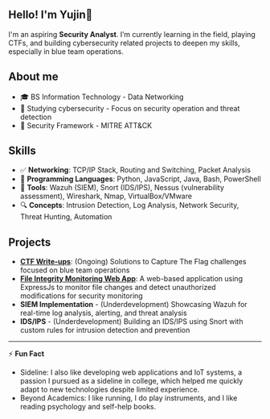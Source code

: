 ## Hello! I'm Yujin👋

I'm an aspiring **Security Analyst**. I’m currently learning in the field, playing CTFs, and building cybersecurity related projects to deepen my skills, especially in blue team operations.

## About me
* 🎓 BS Information Technology - Data Networking
* 🌱 Studying cybersecurity - Focus on security operation and threat detection
* 👾 Security Framework - MITRE ATT&CK

## Skills
- ✅ **Networking**: TCP/IP Stack, Routing and Switching, Packet Analysis
- 🧠 **Programming Languages**: Python, JavaScript, Java, Bash, PowerShell
- 🎯 **Tools**: Wazuh (SIEM), Snort (IDS/IPS), Nessus (vulnerability assessment), Wireshark, Nmap, VirtualBox/VMware
- 🔍 **Concepts**: Intrusion Detection, Log Analysis, Network Security, Threat Hunting, Automation

## Projects
- **[CTF Write-ups](https://medium.com/@barete.mart)**: (Ongoing) Solutions to Capture The Flag challenges focused on blue team operations
- **[File Integrity Monitoring Web App](https://fim-web-based-production.up.railway.app/)**: A web-based application using ExpressJs to monitor file changes and detect unauthorized modifications for security monitoring
- **SIEM Implementation** - (Underdevelopment) Showcasing Wazuh for real-time log analysis, alerting, and threat analysis
- **IDS/IPS** - (Underdevelopment) Building an IDS/IPS using Snort with custom rules for intrusion detection and prevention
---

⚡ **Fun Fact**
* Sideline: I also like developing web applications and IoT systems, a passion I pursued as a sideline in college, which helped me quickly adapt to new technologies despite limited experience.
* Beyond Academics: I like running, I do play instruments, and I like reading psychology and self-help books.
<!--
**yujin-xin/yujin-xin** is a ✨ _special_ ✨ repository because its `README.md` (this file) appears on your GitHub profile.

Here are some ideas to get you started:

- 🔭 I’m currently working on ...
- 🌱 I’m currently learning ...
- 👯 I’m looking to collaborate on ...
- 🤔 I’m looking for help with ...
- 💬 Ask me about ...
- 📫 How to reach me: ...
- 😄 Pronouns: ...
- ⚡ Fun fact: ...
-->
